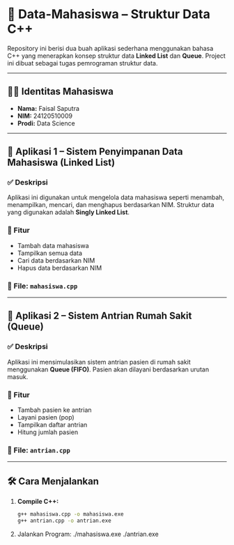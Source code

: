 # 📘 Data-Mahasiswa – Struktur Data C++

Repository ini berisi dua buah aplikasi sederhana menggunakan bahasa C++ yang menerapkan konsep struktur data **Linked List** dan **Queue**. Project ini dibuat sebagai tugas pemrograman struktur data.

---

## 👨‍🎓 Identitas Mahasiswa

- **Nama:** Faisal Saputra  
- **NIM:** 24120510009  
- **Prodi:** Data Science  

---

## 📌 Aplikasi 1 – Sistem Penyimpanan Data Mahasiswa (Linked List)

### ✅ Deskripsi
Aplikasi ini digunakan untuk mengelola data mahasiswa seperti menambah, menampilkan, mencari, dan menghapus berdasarkan NIM. Struktur data yang digunakan adalah **Singly Linked List**.

### 🧩 Fitur
- Tambah data mahasiswa
- Tampilkan semua data
- Cari data berdasarkan NIM
- Hapus data berdasarkan NIM

### 🔧 File: `mahasiswa.cpp`

---

## 📌 Aplikasi 2 – Sistem Antrian Rumah Sakit (Queue)

### ✅ Deskripsi
Aplikasi ini mensimulasikan sistem antrian pasien di rumah sakit menggunakan **Queue (FIFO)**. Pasien akan dilayani berdasarkan urutan masuk.

### 🧩 Fitur
- Tambah pasien ke antrian
- Layani pasien (pop)
- Tampilkan daftar antrian
- Hitung jumlah pasien

### 🔧 File: `antrian.cpp`

---

## 🛠️ Cara Menjalankan

1. **Compile C++:**
   ```bash
   g++ mahasiswa.cpp -o mahasiswa.exe
   g++ antrian.cpp -o antrian.exe

2. Jalankan Program:
./mahasiswa.exe
./antrian.exe
